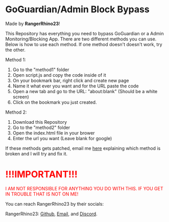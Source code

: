 # GoGuardian/Admin Block Bypass

Made by **RangerRhino23**!

This Repository has everything you need to bypass GoGuardian or a Admin Monitoring/Blocking App. There are two different methods you can use. Below is how to use each method. If one method doesn't doesn't work, try the other.

Method 1:
1. Go to the "method1" folder
2. Open script.js and copy the code inside of it
3. On your bookmark bar, right click and create new page
4. Name it what ever you want and for the URL paste the code
5. Open a new tab and go to the URL: "about:blank" (Should be a white screen)
6. Click on the bookmark you just created.

Method 2:
1. Download this Repository
2. Go to the "method2" folder
3. Open the index.html file in your brower
4. Enter the url you want (Leave blank for google)

If these methods gets patched, email me <a href="mailto:RangerRhino23@outlook.com">here</a> explaining which method is broken and I will try and fix it.

<h1 style="color:red">!!!IMPORTANT!!!</h1>
<p style="color:red">I AM NOT RESPONSIBLE FOR ANYTHING YOU DO WITH THIS. IF YOU GET IN TROUBLE THAT IS NOT ON ME!</p>

You can reach RangerRhino23 by their socials:

RangerRhino23: <a href="https://github.com/RangerRhino23" target="_blank">Github</a>, <a href="mailto:RangerRhino23@outlook.com" target="_blank">Email</a>, and <a href="https://discord.com/users/803683210545725440" target="_blank">Discord</a>.